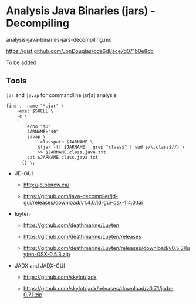 # Analysis Java Binaries (jars) - Decompiling

analysis-java-binaries-jars-decompiling.md

https://gist.github.com/JonDouglas/dda6d8ace7d071b0e8cb

To be added

## Tools

`jar` and `javap` for commandline jar[s] analysis:

    find . -name "*.jar" \
	    -exec $SHELL \
        -c \
        ' 
            echo "$0"
            JARNAME="$0"
            javap \
                -classpath $JARNAME \
                $(jar -tf $JARNAME | grep "class$" | sed s/\.class$//) \
                >> $JARNAME.class.java.txt
            cat $JARNAME.class.java.txt
        ' {} \;


*	JD-GUI

	*	http://jd.benow.ca/
	
	*	https://github.com/java-decompiler/jd-gui/releases/download/v1.4.0/jd-gui-osx-1.4.0.tar
	
*	luyten

	*	https://github.com/deathmarine/Luyten
	
	*	https://github.com/deathmarine/Luyten/releases
	
	*	https://github.com/deathmarine/Luyten/releases/download/v0.5.3/luyten-OSX-0.5.3.zip
	
*	JADX and JADX-GUI

	*	https://github.com/skylot/jadx

	*	https://github.com/skylot/jadx/releases/download/v0.7.1/jadx-0.7.1.zip
